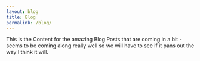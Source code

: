 ```yaml
---
layout: blog
title: Blog
permalink: /blog/
---
```


This is the Content for the amazing Blog Posts that are coming in a bit - seems to be coming along really well so we will have to see if it pans out the way I think it will. 
